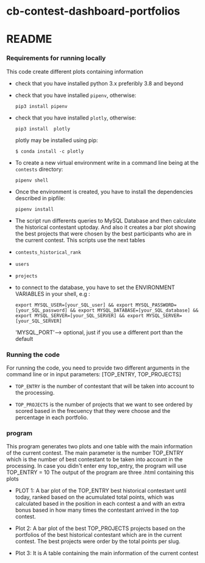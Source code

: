 # cb-contest-dashboard-portfolios
# README
  
### Requirements for running locally
This code create different plots containing information 

- check that you have installed python 3.x preferibly 3.8 and beyond
    
- check that you have installed `pipenv`, otherwise:

    ```shell
    pip3 install pipenv
    ```
     
- check that you have installed `plotly`, otherwise:

    ```shell
    pip3 install  plotly
    ```
    plotly may be installed using pip:
  ```conda:
  $ conda install -c plotly
  
- To create a new virtual environment write in a command line being at the `contests` directory: 
  
    ```shell
    pipenv shell
    ```
- Once the environment is created, you have to install the dependencies described in pipfile:

    ```shell
    pipenv install
    ```


 - The script run differents queries to MySQL Database and then calculate the historical contestant uptoday.
 And also it creates a bar plot showing the best projects that were chosen by the best participants who are in the current contest.
 This scripts use the next tables 
 - `contests_historical_rank`
 - `users`
 - `projects`
    
 - to connect to the database, you have to set the ENVIRONMENT VARIABLES in your shell, e.g :
    
    ```shell
    export MYSQL_USER=[your_SQL_user] && export MYSQL_PASSWORD=[your_SQL_password] && export MYSQL_DATABASE=[your_SQL_database] && export MYSQL_SERVER=[your_SQL_SERVER] && export MYSQL_SERVER=[your_SQL_SERVER]
    ```

    'MYSQL_PORT'--> optional, just if you use a different port than the default
    
### Running the code

For running the code, you need to provide two different arguments in the command line or in input parameters:
[TOP_ENTRY, TOP_PROJECTS]

- `TOP_ENTRY` is the number of contestant that will be taken into account to the processing.

- `TOP_PROJECTS` is the number of projects that we want to see ordered by scored based in the frecuency that they were choose and the percentage in each portfolio.

### program

 This program generates two plots and one table with the main information of the current contest.
 The main parameter is the number TOP_ENTRY which is the number of best contestant to be taken into account in the processing.
In case you didn't enter eny top_entry, the program will use TOP_ENTRY = 10
The output of the program are three .html containing this plots

-   PLOT 1:
A bar plot of the TOP_ENTRY best historical contestant until today, ranked based on the acumulated total points, which was calculated based in the position in each contest a
and with an extra bonus based in how many times the contestant arrived in the top contest.

-  Plot 2:
A bar plot of the best TOP_PROJECTS projects based on the portfolios of the best historical contestant which are in the current contest.
The best projects were order by the total points per slug.
-   Plot 3:
It is A table containing the main information of the current contest
